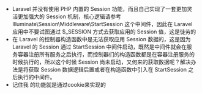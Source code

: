 - Laravel 并没有使用 PHP 内置的 Session 功能，而且自己实现了一套更加灵活更加强大的 Session 机制，核心逻辑请参考 Illuminate\Session\Middleware\StartSession 这个中间件，因此在 Laravel 应用中不要试图通过 $_SESSION 方式去获取应用的 Session 值，这是徒劳的
- 在 Laravel 的控制器构造函数中是无法获取应用 Session 数据的，这是因为 Laravel 的 Session 通过 StartSession 中间件启动，既然是中间件就会在服务容器注册所有服务之后执行，而控制器们的构造函数都是在容器注册服务的时候执行的，所以这个时候 Session 尚未启动，又何来的获取数据呢？解决办法是将获取 Session 数据逻辑后置或者在构造函数中引入在 StartSession 之后执行的中间件。
- 记住我 的功能就是通过cookie来实现的
